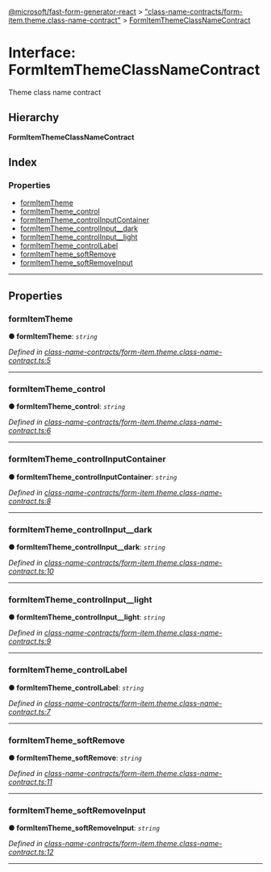 [@microsoft/fast-form-generator-react](../README.md) > ["class-name-contracts/form-item.theme.class-name-contract"](../modules/_class_name_contracts_form_item_theme_class_name_contract_.md) > [FormItemThemeClassNameContract](../interfaces/_class_name_contracts_form_item_theme_class_name_contract_.formitemthemeclassnamecontract.md)

# Interface: FormItemThemeClassNameContract

Theme class name contract

## Hierarchy

**FormItemThemeClassNameContract**

## Index

### Properties

* [formItemTheme](_class_name_contracts_form_item_theme_class_name_contract_.formitemthemeclassnamecontract.md#formitemtheme)
* [formItemTheme_control](_class_name_contracts_form_item_theme_class_name_contract_.formitemthemeclassnamecontract.md#formitemtheme_control)
* [formItemTheme_controlInputContainer](_class_name_contracts_form_item_theme_class_name_contract_.formitemthemeclassnamecontract.md#formitemtheme_controlinputcontainer)
* [formItemTheme_controlInput__dark](_class_name_contracts_form_item_theme_class_name_contract_.formitemthemeclassnamecontract.md#formitemtheme_controlinput__dark)
* [formItemTheme_controlInput__light](_class_name_contracts_form_item_theme_class_name_contract_.formitemthemeclassnamecontract.md#formitemtheme_controlinput__light)
* [formItemTheme_controlLabel](_class_name_contracts_form_item_theme_class_name_contract_.formitemthemeclassnamecontract.md#formitemtheme_controllabel)
* [formItemTheme_softRemove](_class_name_contracts_form_item_theme_class_name_contract_.formitemthemeclassnamecontract.md#formitemtheme_softremove)
* [formItemTheme_softRemoveInput](_class_name_contracts_form_item_theme_class_name_contract_.formitemthemeclassnamecontract.md#formitemtheme_softremoveinput)

---

## Properties

<a id="formitemtheme"></a>

###  formItemTheme

**● formItemTheme**: *`string`*

*Defined in [class-name-contracts/form-item.theme.class-name-contract.ts:5](https://github.com/Microsoft/fast-dna/blob/164dd3ca/packages/fast-form-generator-react/src/class-name-contracts/form-item.theme.class-name-contract.ts#L5)*

___
<a id="formitemtheme_control"></a>

###  formItemTheme_control

**● formItemTheme_control**: *`string`*

*Defined in [class-name-contracts/form-item.theme.class-name-contract.ts:6](https://github.com/Microsoft/fast-dna/blob/164dd3ca/packages/fast-form-generator-react/src/class-name-contracts/form-item.theme.class-name-contract.ts#L6)*

___
<a id="formitemtheme_controlinputcontainer"></a>

###  formItemTheme_controlInputContainer

**● formItemTheme_controlInputContainer**: *`string`*

*Defined in [class-name-contracts/form-item.theme.class-name-contract.ts:8](https://github.com/Microsoft/fast-dna/blob/164dd3ca/packages/fast-form-generator-react/src/class-name-contracts/form-item.theme.class-name-contract.ts#L8)*

___
<a id="formitemtheme_controlinput__dark"></a>

###  formItemTheme_controlInput__dark

**● formItemTheme_controlInput__dark**: *`string`*

*Defined in [class-name-contracts/form-item.theme.class-name-contract.ts:10](https://github.com/Microsoft/fast-dna/blob/164dd3ca/packages/fast-form-generator-react/src/class-name-contracts/form-item.theme.class-name-contract.ts#L10)*

___
<a id="formitemtheme_controlinput__light"></a>

###  formItemTheme_controlInput__light

**● formItemTheme_controlInput__light**: *`string`*

*Defined in [class-name-contracts/form-item.theme.class-name-contract.ts:9](https://github.com/Microsoft/fast-dna/blob/164dd3ca/packages/fast-form-generator-react/src/class-name-contracts/form-item.theme.class-name-contract.ts#L9)*

___
<a id="formitemtheme_controllabel"></a>

###  formItemTheme_controlLabel

**● formItemTheme_controlLabel**: *`string`*

*Defined in [class-name-contracts/form-item.theme.class-name-contract.ts:7](https://github.com/Microsoft/fast-dna/blob/164dd3ca/packages/fast-form-generator-react/src/class-name-contracts/form-item.theme.class-name-contract.ts#L7)*

___
<a id="formitemtheme_softremove"></a>

###  formItemTheme_softRemove

**● formItemTheme_softRemove**: *`string`*

*Defined in [class-name-contracts/form-item.theme.class-name-contract.ts:11](https://github.com/Microsoft/fast-dna/blob/164dd3ca/packages/fast-form-generator-react/src/class-name-contracts/form-item.theme.class-name-contract.ts#L11)*

___
<a id="formitemtheme_softremoveinput"></a>

###  formItemTheme_softRemoveInput

**● formItemTheme_softRemoveInput**: *`string`*

*Defined in [class-name-contracts/form-item.theme.class-name-contract.ts:12](https://github.com/Microsoft/fast-dna/blob/164dd3ca/packages/fast-form-generator-react/src/class-name-contracts/form-item.theme.class-name-contract.ts#L12)*

___

